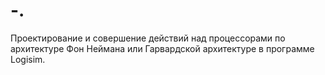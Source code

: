 # -.
Проектирование и совершение действий над процессорами по архитектуре Фон Неймана или Гарвардской архитектуре в программе Logisim.
